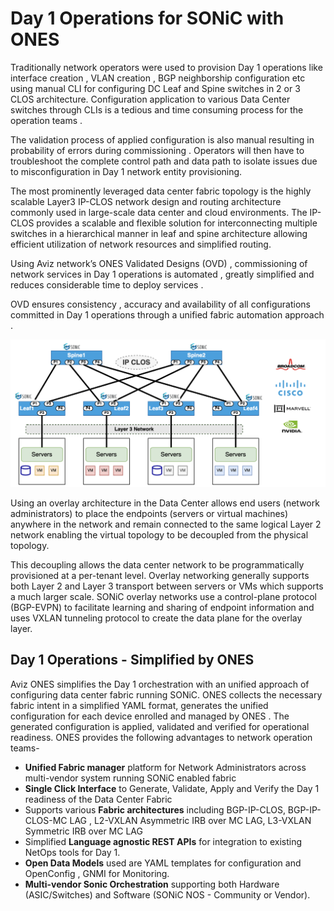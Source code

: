 # <b> Day 1 Operations for SONiC with ONES</b>  

Traditionally network operators were used to provision  Day 1 operations like interface creation , VLAN creation , BGP neighborship configuration etc using manual CLI for configuring DC Leaf and Spine switches  in 2 or 3 CLOS architecture. Configuration application to various Data Center switches through CLIs is a tedious and time consuming process for the operation teams .

The validation process of applied configuration  is also manual resulting in probability of errors during commissioning . Operators will then have to troubleshoot the complete control path and data path to isolate issues due to misconfiguration in Day 1 network entity provisioning.



The most prominently  leveraged data center fabric topology is the highly scalable Layer3  IP-CLOS network design and routing architecture commonly used in large-scale data center and cloud environments. The IP-CLOS provides a scalable and flexible solution for interconnecting multiple switches  in a hierarchical manner in leaf and spine architecture allowing efficient utilization of network resources and simplified routing.


Using Aviz network’s  ONES Validated Designs (OVD) , commissioning of network services in Day 1 operations is automated ,  greatly simplified and reduces considerable  time to deploy services . 

OVD ensures consistency , accuracy and availability of all configurations committed in Day 1 operations through a unified fabric automation approach .




![configuration](../img/FirstImage.png)



Using an overlay architecture in the Data Center allows end users (network administrators) to place the endpoints (servers or virtual machines) anywhere in the network and remain connected to the same logical Layer 2 network enabling the virtual topology to be decoupled from the physical topology. 

This decoupling allows the data center network to be programmatically provisioned at a per-tenant level. Overlay networking generally supports both Layer 2 and Layer 3 transport between servers or VMs which  supports a much larger scale. SONiC overlay networks use a control-plane protocol (BGP-EVPN) to facilitate learning and sharing of endpoint information and uses VXLAN tunneling protocol to create the data plane for the overlay layer.


## <b>Day 1 Operations - Simplified by ONES</b>

Aviz ONES simplifies the Day 1 orchestration with an unified approach of configuring data center fabric running SONiC. ONES collects the necessary fabric intent in a simplified YAML format, generates the unified configuration for each device enrolled and managed by ONES . The generated configuration is applied, validated and verified for operational readiness. ONES provides the following advantages to network operation teams-




- **Unified Fabric manager** platform for Network Administrators  across multi-vendor system running SONiC enabled fabric
- **Single Click Interface** to Generate, Validate, Apply and Verify the Day 1 readiness of the Data Center Fabric
- Supports various **Fabric architectures** including BGP-IP-CLOS,  BGP-IP-CLOS-MC LAG , L2-VXLAN Asymmetric IRB over MC LAG,  L3-VXLAN Symmetric IRB over MC LAG 
- Simplified **Language agnostic REST APIs** for integration to existing NetOps tools for Day 1.
- **Open Data Models** used are YAML templates for configuration and OpenConfig , GNMI for Monitoring.
- **Multi-vendor Sonic Orchestration** supporting both Hardware (ASIC/Switches) and Software (SONiC NOS - Community or Vendor).


